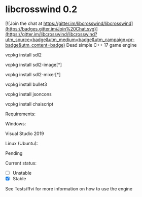 # libcrosswind 0.2

[![Join the chat at https://gitter.im/libcrosswind/libcrosswind](https://badges.gitter.im/Join%20Chat.svg)](https://gitter.im/libcrosswind/libcrosswind?utm_source=badge&utm_medium=badge&utm_campaign=pr-badge&utm_content=badge)
Dead simple C++ 17 game engine

vcpkg install sdl2

vcpkg install sdl2-image[\*]

vcpkg install sdl2-mixer[\*]

vcpkg install bullet3

vcpkg install jsoncons

vcpkg install chaiscript


Requirements:

Windows:

Visual Studio 2019

Linux (Ubuntu):

Pending

Current status: 

- [ ] Unstable
- [x] Stable

See Tests/ffvi for more information on how to use the engine